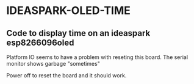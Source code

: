 # IDEASPARK-OLED-TIME
## Code to display time on an ideaspark esp8266096oled

Platform IO seems to have a problem with reseting this board.
The serial monitor shows garbage "sometimes"

Power off to reset the board and it should work.
